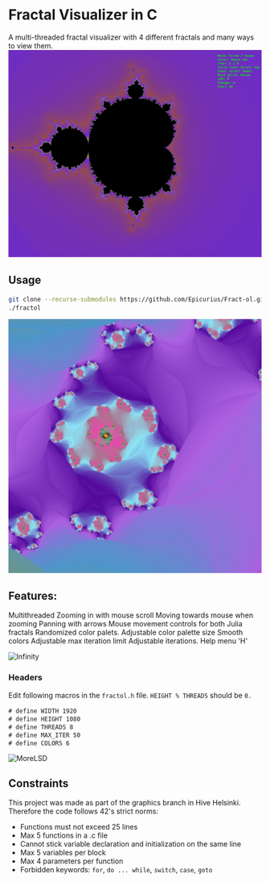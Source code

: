 # Fractal Visualizer in C

A multi-threaded fractal visualizer with 4 different fractals and many ways to view them.
![Mandelbrot](Images/mandelbrot.png)

## Usage
```sh
git clone --recurse-submodules https://github.com/Epicurius/Fract-ol.git && cd fract-ol && make
./fractol
```
![Julia](Images/Pretty.png)

## Features:

Multithreaded
Zooming in with mouse scroll
Moving towards mouse when zooming
Panning with arrows
Mouse movement controls for both Julia fractals
Randomized color palets.
Adjustable color palette size
Smooth colors
Adjustable max iteration limit
Adjustable iterations.
Help menu 'H'

![Infinity](Images/infinity.png)

### Headers
Edit following macros in the `fractol.h` file.
`HEIGHT % THREADS` should be `0.`
```
# define WIDTH 1920
# define HEIGHT 1080
# define THREADS 8
# define MAX_ITER 50
# define COLORS 6
```
![MoreLSD](Images/LSD.png)

## Constraints
This project was made as part of the graphics branch in Hive Helsinki.
Therefore the code follows 42's strict norms:
- Functions must not exceed 25 lines
- Max 5 functions in a .c file
- Cannot stick variable declaration and initialization on the same line
- Max 5 variables per block
- Max 4 parameters per function
- Forbidden keywords: `for`,  `do ... while`, `switch`, `case`, `goto`

